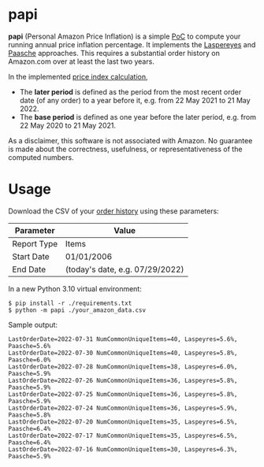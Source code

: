 # papi
**papi** (Personal Amazon Price Inflation) is a simple [PoC](https://en.wikipedia.org/wiki/Proof_of_concept) to compute your running annual price inflation percentage. It implements the [Laspereyes](https://en.wikipedia.org/w/index.php?title=List_of_price_index_formulas&oldid=1077502962#Laspeyres) and [Paasche](https://en.wikipedia.org/w/index.php?title=List_of_price_index_formulas&oldid=1077502962#Paasche) approaches. This requires a substantial order history on Amazon.com over at least the last two years.

In the implemented [price index calculation](https://en.wikipedia.org/w/index.php?title=Price_index&oldid=1062591479#Formal_calculation),
* The **later period** is defined as the period from the most recent order date (of any order) to a year before it, e.g. from 22 May 2021 to 21 May 2022.
* The **base period** is defined as one year before the later period, e.g. from 22 May 2020 to 21 May 2021.

As a disclaimer, this software is not associated with Amazon. No guarantee is made about the correctness, usefulness, or representativeness of the computed numbers.

# Usage

Download the CSV of your [order history](https://www.amazon.com/b2b/reports) using these parameters:

| Parameter   | Value                           |
|-------------|---------------------------------|
| Report Type | Items                           |
| Start Date  | 01/01/2006                      |
| End Date    | (today's date, e.g. 07/29/2022) |

In a new Python 3.10 virtual environment:
```shell
$ pip install -r ./requirements.txt
$ python -m papi ./your_amazon_data.csv
```

Sample output:
```
LastOrderDate=2022-07-31 NumCommonUniqueItems=40, Laspeyres=5.6%, Paasche=5.6%
LastOrderDate=2022-07-30 NumCommonUniqueItems=40, Laspeyres=5.8%, Paasche=6.0%
LastOrderDate=2022-07-28 NumCommonUniqueItems=38, Laspeyres=6.0%, Paasche=5.9%
LastOrderDate=2022-07-26 NumCommonUniqueItems=36, Laspeyres=5.8%, Paasche=5.9%
LastOrderDate=2022-07-25 NumCommonUniqueItems=36, Laspeyres=5.8%, Paasche=5.9%
LastOrderDate=2022-07-24 NumCommonUniqueItems=36, Laspeyres=5.9%, Paasche=5.8%
LastOrderDate=2022-07-20 NumCommonUniqueItems=35, Laspeyres=6.5%, Paasche=6.4%
LastOrderDate=2022-07-17 NumCommonUniqueItems=35, Laspeyres=6.5%, Paasche=6.4%
LastOrderDate=2022-07-16 NumCommonUniqueItems=30, Laspeyres=6.3%, Paasche=5.9%
```